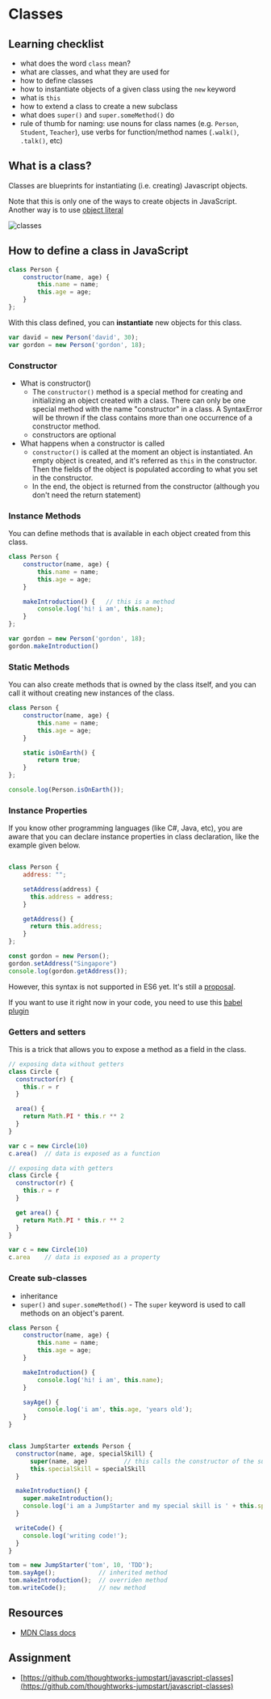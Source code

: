 # Classes

## Learning checklist

* what does the word `class` mean?
* what are classes, and what they are used for
* how to define classes
* how to instantiate objects of a given class using the `new` keyword
* what is `this`
* how to extend a class to create a new subclass
* what does `super()` and `super.someMethod()` do
* rule of thumb for naming: use nouns for class names \(e.g. `Person`, `Student`, `Teacher`\), use verbs for function/method names \(`.walk()`, `.talk()`, etc\)

## What is a class?

Classes are blueprints for instantiating \(i.e. creating\) Javascript objects. 

Note that this is only one of the ways to create objects in JavaScript. Another way is to use [object literal](https://developer.mozilla.org/en-US/docs/Web/JavaScript/Reference/Operators/Object_initializer)

![classes](../../.gitbook/assets/class_inheritance.png)

## How to define a class in JavaScript

```javascript
class Person {
    constructor(name, age) {
        this.name = name;
        this.age = age;
    }
};
```

With this class defined, you can **instantiate** new objects for this class.

```javascript
var david = new Person('david', 30);
var gordon = new Person('gordon', 18);
```

### Constructor

* What is constructor\(\)
  * The `constructor()` method is a special method for creating and initializing an object created with a class. There can only be one special method with the name "constructor" in a class. A SyntaxError will be thrown if the class contains more than one occurrence of a constructor method.
  * constructors are optional
* What happens when a constructor is called
  * `constructor()` is called at the moment an object is instantiated. An empty object is created, and it's referred as `this` in the constructor. Then the fields of the object is populated according to what you set in the constructor.
  * In the end, the object is returned from the constructor (although you don't need the return statement)

### Instance Methods

You can define methods that is available in each object created from this class.

```javascript
class Person {
    constructor(name, age) {
        this.name = name;
        this.age = age;
    }

    makeIntroduction() {   // this is a method
        console.log('hi! i am', this.name);
    }
};

var gordon = new Person('gordon', 18);
gordon.makeIntroduction()
```

### Static Methods

You can also create methods that is owned by the class itself, and you can call it without creating new instances of the class.

```javascript
class Person {
    constructor(name, age) {
        this.name = name;
        this.age = age;
    }

    static isOnEarth() {
        return true;
    }
};

console.log(Person.isOnEarth());
```

### Instance Properties

If you know other programming languages (like C#, Java, etc), you are aware that you can declare instance properties in class declaration, like the example given below.

```javascript

class Person {
    address: "";

    setAddress(address) {
      this.address = address;
    }

    getAddress() {
      return this.address;
    }
};

const gordon = new Person();
gordon.setAddress("Singapore")
console.log(gordon.getAddress());

```

However, this syntax is not supported in ES6 yet. It's still a [proposal](https://tc39.github.io/proposal-class-public-fields/).

If you want to use it right now in your code, you need to use this [babel plugin](https://babeljs.io/docs/en/babel-plugin-transform-class-properties)

### Getters and setters

This is a trick that allows you to expose a method as a field in the class.

```javascript
// exposing data without getters
class Circle {
  constructor(r) {
    this.r = r
  }

  area() {
    return Math.PI * this.r ** 2
  }
}

var c = new Circle(10)
c.area()  // data is exposed as a function

// exposing data with getters
class Circle {
  constructor(r) {
    this.r = r
  }

  get area() {
    return Math.PI * this.r ** 2
  }
}

var c = new Circle(10)
c.area    // data is exposed as a property
```

### Create sub-classes

* inheritance
* `super()` and `super.someMethod()` - The `super` keyword is used to call methods on an object's parent.

```javascript
class Person {
    constructor(name, age) {
        this.name = name;
        this.age = age;
    }

    makeIntroduction() {
        console.log('hi! i am', this.name);
    }

    sayAge() {
        console.log('i am', this.age, 'years old');
    }
}


class JumpStarter extends Person {
  constructor(name, age, specialSkill) {
      super(name, age)          // this calls the constructor of the super class (Person)
      this.specialSkill = specialSkill
  }

  makeIntroduction() {
    super.makeIntroduction();
    console.log('i am a JumpStarter and my special skill is ' + this.specialSkill );
  }

  writeCode() {
    console.log('writing code!');
  }
}

tom = new JumpStarter('tom', 10, 'TDD');
tom.sayAge();            // inherited method
tom.makeIntroduction();  // overriden method
tom.writeCode();         // new method
```

## Resources

* [MDN Class docs](https://developer.mozilla.org/en-US/docs/Web/JavaScript/Reference/Classes)

## Assignment

* [https://github.com/thoughtworks-jumpstart/javascript-classes](https://github.com/thoughtworks-jumpstart/javascript-classes)

